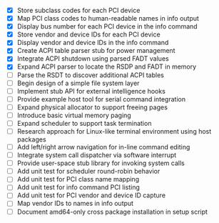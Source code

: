 - [x] Store subclass codes for each PCI device
- [x] Map PCI class codes to human-readable names in info output
- [x] Display bus number for each PCI device in the info command
- [x] Store vendor and device IDs for each PCI device
- [x] Display vendor and device IDs in the info command
- [x] Create ACPI table parser stub for power management
- [x] Integrate ACPI shutdown using parsed FADT values
- [x] Expand ACPI parser to locate the RSDP and FADT in memory
- [ ] Parse the RSDT to discover additional ACPI tables
- [ ] Begin design of a simple file system layer
- [ ] Implement stub API for external intelligence hooks
- [ ] Provide example host tool for serial command integration
- [ ] Expand physical allocator to support freeing pages
- [ ] Introduce basic virtual memory paging
- [ ] Expand scheduler to support task termination
- [ ] Research approach for Linux-like terminal environment using host packages
- [ ] Add left/right arrow navigation for in-line command editing
- [ ] Integrate system call dispatcher via software interrupt
- [ ] Provide user-space stub library for invoking system calls
- [ ] Add unit test for scheduler round-robin behavior
- [ ] Add unit test for PCI class name mapping
- [ ] Add unit test for info command PCI listing
- [ ] Add unit test for PCI vendor and device ID capture
- [ ] Map vendor IDs to names in info output
- [ ] Document amd64-only cross package installation in setup script
